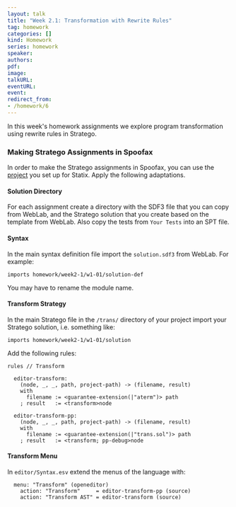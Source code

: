 ```yaml
---
layout: talk
title: "Week 2.1: Transformation with Rewrite Rules"
tag: homework
categories: []
kind: Homework
series: homework
speaker:
authors:
pdf:
image:
talkURL:
eventURL:
event:
redirect_from:
- /homework/6
---
```


In this week's homework assignments we explore program transformation using rewrite rules in Stratego.

### Making Stratego Assignments in Spoofax

In order to make the Stratego assignments in Spoofax, you can use the [project](/homework/2020/09/17/homework-project/) you set up for Statix. Apply the following adaptations.

#### Solution Directory

For each assignment create a directory with the SDF3 file that you can copy from WebLab, and the Stratego solution that you create based on the template from WebLab. Also copy the tests from `Your Tests` into an SPT file.

#### Syntax

In the main syntax definition file import the `solution.sdf3` from WebLab. For example:

```
imports homework/week2-1/w1-01/solution-def   
```

You may have to rename the module name.

#### Transform Strategy

In the main Stratego file in the `/trans/` directory of your project import your Stratego solution, i.e. something like:

```
imports homework/week2-1/w1-01/solution
```

Add the following rules:

```
rules // Transform

  editor-transform:
    (node, _, _, path, project-path) -> (filename, result)
    with
      filename := <guarantee-extension(|"aterm")> path
    ; result   := <transform>node

  editor-transform-pp:
    (node, _, _, path, project-path) -> (filename, result)
    with
      filename := <guarantee-extension(|"trans.sol")> path
    ; result   := <transform; pp-debug>node
```

#### Transform Menu

In `editor/Syntax.esv` extend the menus of the language with:

```
  menu: "Transform" (openeditor)
    action: "Transform"     = editor-transform-pp (source)
    action: "Transform AST" = editor-transform (source)
```
